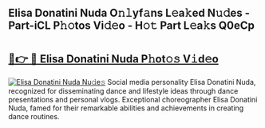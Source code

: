 ## Elisa Donatini Nuda O𝚗𝚕yf𝚊ns L𝚎a𝚔ed N𝚞𝚍es - Part-iCL P𝚑𝚘tos Vi𝚍𝚎o - H𝚘𝚝 Part L𝚎a𝚔s Q0eCp

# <h2><a href="http://kf0uff.oniu.top/?m=Elisa+Donatini+Nuda">🔗👉 🔴 Elisa Donatini Nuda P𝚑ot𝚘𝚜 V𝚒d𝚎o</a></h2>

[![Elisa Donatini Nuda Nu𝚍e𝚜](https://i.imgur.com/0qMVB7G.gif)](http://kf0uff.oniu.top/?m=Elisa+Donatini+Nuda)
Social media personality Elisa Donatini Nuda, recognized for disseminating dance and lifestyle ideas through dance presentations and personal vlogs. Exceptional choreographer Elisa Donatini Nuda, famed for their remarkable abilities and achievements in creating dance routines.  
